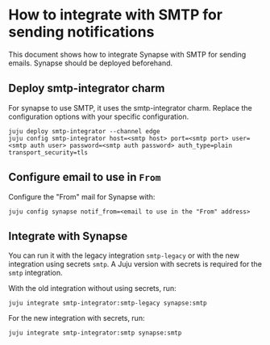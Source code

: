 # How to integrate with SMTP for sending notifications

This document shows how to integrate Synapse with SMTP for sending
emails. Synapse should be deployed beforehand.

## Deploy smtp-integrator charm

For synapse to use SMTP, it uses the smtp-integrator charm. Replace the configuration options with your specific configuration.
```
juju deploy smtp-integrator --channel edge
juju config smtp-integrator host=<smtp host> port=<smtp port> user=<smtp auth user> password=<smtp auth password> auth_type=plain transport_security=tls
```

## Configure email to use in `From`

Configure the "From" mail for Synapse with:
```
juju config synapse notif_from=<email to use in the "From" address>
```

## Integrate with Synapse

You can run it with the legacy integration `smtp-legacy` or with
the new integration using secrets `smtp`. A Juju version
with secrets is required for the `smtp` integration.

With the old integration without using secrets, run:
```
juju integrate smtp-integrator:smtp-legacy synapse:smtp
```
For the new integration with secrets, run:
```
juju integrate smtp-integrator:smtp synapse:smtp
```